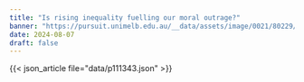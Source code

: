 ```yaml
---
title: "Is rising inequality fuelling our moral outrage?"
banner: "https://pursuit.unimelb.edu.au/__data/assets/image/0021/80229/varieties/375w.jpg"
date: 2024-08-07
draft: false
---
```


{{< json_article file="data/p111343.json" >}}